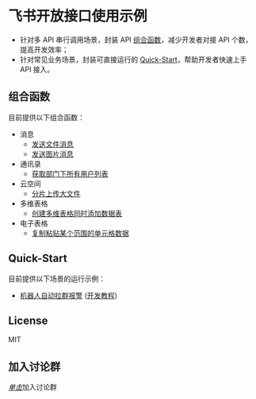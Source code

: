 # 飞书开放接口使用示例
* 针对多 API 串行调用场景，封装 API [组合函数](src/main/java/com/larksuite/oapi/composite_api)，减少开发者对接 API 个数，提高开发效率；
* 针对常见业务场景，封装可直接运行的 [Quick-Start](src/main/java/com/larksuite/oapi/quick_start)，帮助开发者快速上手 API 接入。

## 组合函数
目前提供以下组合函数：
* 消息
  * [发送文件消息](src/main/java/com/larksuite/oapi/composite_api/im/Im.java)
  * [发送图片消息](src/main/java/com/larksuite/oapi/composite_api/im/Im.java)
* 通讯录
  * [获取部门下所有用户列表](src/main/java/com/larksuite/oapi/composite_api/contact/Contact.java)
* 云空间
  * [分片上传大文件](src/main/java/com/larksuite/oapi/composite_api/drive/Drive.java)
* 多维表格
  * [创建多维表格同时添加数据表](src/main/java/com/larksuite/oapi/composite_api/base/Base.java)
* 电子表格
  * [复制粘贴某个范围的单元格数据](src/main/java/com/larksuite/oapi/composite_api/sheets/Sheets.java)

## Quick-Start
目前提供以下场景的运行示例：
* [机器人自动拉群报警](src/main/java/com/larksuite/oapi/quick_start/robot) ([开发教程](https://open.feishu.cn/document/home/message-development-tutorial/introduction))
  

## License
MIT

## 加入讨论群
[_单击_](https://applink.feishu.cn/client/chat/chatter/add_by_link?link_token=dc7p3b08-78ac-451b-855b-daf8156a4a11)加入讨论群
